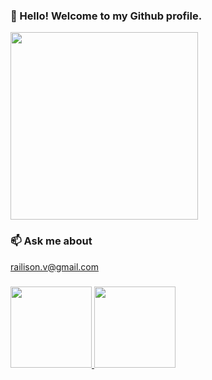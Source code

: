 ### 👋 Hello! Welcome to my Github profile.
<img src="https://i.giphy.com/media/U4DswrBiaz0p67ZweH/giphy.webp" width="300">

### 📫 Ask me about

railison.v@gmail.com

### 

<div>
<a href="https://github.com/railison">
<img height="130em" src="https://github-readme-stats.vercel.app/api/top-langs/?username=railison&layout=compact&langs_count=7&theme=dracula"/>
<img height="130em" src="https://github-readme-stats.vercel.app/api?username=railison&show_icons=true&theme=dracula&include_all_commits=true&count_private=true"/>
</div>
